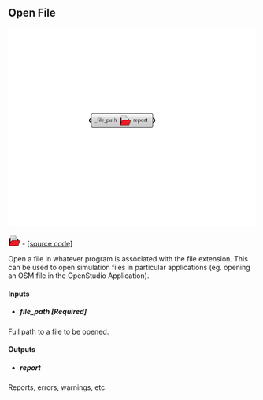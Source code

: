 ## Open File

![](../../images/components/Open_File.png)

![](../../images/icons/Open_File.png) - [[source code]](https://github.com/ladybug-tools/ladybug-grasshopper/blob/master/ladybug_grasshopper/src//LB%20Open%20File.py)


Open a file in whatever program is associated with the file extension. This can be used to open simulation files in particular applications (eg. opening an OSM file in the OpenStudio Application). 



#### Inputs
* ##### file_path [Required]
Full path to a file to be opened. 

#### Outputs
* ##### report
Reports, errors, warnings, etc. 